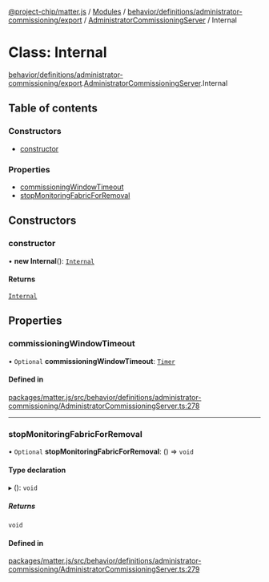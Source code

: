 [@project-chip/matter.js](../README.md) / [Modules](../modules.md) / [behavior/definitions/administrator-commissioning/export](../modules/behavior_definitions_administrator_commissioning_export.md) / [AdministratorCommissioningServer](../modules/behavior_definitions_administrator_commissioning_export.AdministratorCommissioningServer.md) / Internal

# Class: Internal

[behavior/definitions/administrator-commissioning/export](../modules/behavior_definitions_administrator_commissioning_export.md).[AdministratorCommissioningServer](../modules/behavior_definitions_administrator_commissioning_export.AdministratorCommissioningServer.md).Internal

## Table of contents

### Constructors

- [constructor](behavior_definitions_administrator_commissioning_export.AdministratorCommissioningServer.Internal.md#constructor)

### Properties

- [commissioningWindowTimeout](behavior_definitions_administrator_commissioning_export.AdministratorCommissioningServer.Internal.md#commissioningwindowtimeout)
- [stopMonitoringFabricForRemoval](behavior_definitions_administrator_commissioning_export.AdministratorCommissioningServer.Internal.md#stopmonitoringfabricforremoval)

## Constructors

### constructor

• **new Internal**(): [`Internal`](behavior_definitions_administrator_commissioning_export.AdministratorCommissioningServer.Internal.md)

#### Returns

[`Internal`](behavior_definitions_administrator_commissioning_export.AdministratorCommissioningServer.Internal.md)

## Properties

### commissioningWindowTimeout

• `Optional` **commissioningWindowTimeout**: [`Timer`](../interfaces/time_export.Timer.md)

#### Defined in

[packages/matter.js/src/behavior/definitions/administrator-commissioning/AdministratorCommissioningServer.ts:278](https://github.com/project-chip/matter.js/blob/558e12c94a201592c28c7bc0743705360b3e5ca6/packages/matter.js/src/behavior/definitions/administrator-commissioning/AdministratorCommissioningServer.ts#L278)

___

### stopMonitoringFabricForRemoval

• `Optional` **stopMonitoringFabricForRemoval**: () => `void`

#### Type declaration

▸ (): `void`

##### Returns

`void`

#### Defined in

[packages/matter.js/src/behavior/definitions/administrator-commissioning/AdministratorCommissioningServer.ts:279](https://github.com/project-chip/matter.js/blob/558e12c94a201592c28c7bc0743705360b3e5ca6/packages/matter.js/src/behavior/definitions/administrator-commissioning/AdministratorCommissioningServer.ts#L279)
